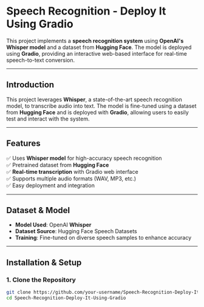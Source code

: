 # **Speech Recognition - Deploy It Using Gradio**  

This project implements a **speech recognition system** using **OpenAI's Whisper model** and a dataset from **Hugging Face**. The model is deployed using **Gradio**, providing an interactive web-based interface for real-time speech-to-text conversion.  

---

## **Introduction**
This project leverages **Whisper**, a state-of-the-art speech recognition model, to transcribe audio into text. The model is fine-tuned using a dataset from **Hugging Face** and is deployed with **Gradio**, allowing users to easily test and interact with the system.

---

## **Features**
✅ Uses **Whisper model** for high-accuracy speech recognition  
✅ Pretrained dataset from **Hugging Face**  
✅ **Real-time transcription** with Gradio web interface  
✅ Supports multiple audio formats (WAV, MP3, etc.)  
✅ Easy deployment and integration  

---

## **Dataset & Model**
- **Model Used**: OpenAI **Whisper**  
- **Dataset Source**: Hugging Face Speech Datasets  
- **Training**: Fine-tuned on diverse speech samples to enhance accuracy  

---

## **Installation & Setup**
### **1. Clone the Repository**
```bash
git clone https://github.com/your-username/Speech-Recognition-Deploy-It-Using-Gradio.git
cd Speech-Recognition-Deploy-It-Using-Gradio
